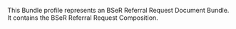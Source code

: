 This Bundle profile represents an BSeR Referral Request Document Bundle. It contains the BSeR Referral Request Composition.